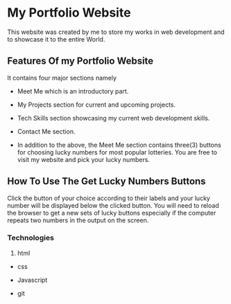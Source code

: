 # **My Portfolio Website**

This website was created by me to store my works in web development and to showcase it to the entire World.

## **Features Of my Portfolio Website**

It contains four major sections namely
+ Meet Me which is an introductory part.
 
+ My Projects section for current and upcoming projects.

+ Tech Skills section showcasing my current web development skills.
 
+ Contact Me section.

+ In addition to the above, the Meet Me section contains three(3) buttons for choosing lucky numbers for most popular lotteries. You are free to visit my website and pick your lucky numbers.

## **How To Use The Get Lucky Numbers Buttons**

Click the button of your choice according to their labels and your lucky number will be displayed below the clicked button. You will need to reload the browser to get a new sets of lucky buttons especially if the computer repeats two numbers in the output on the screen.


### **Technologies**

1. html

+ css

+ Javascript

+ git
